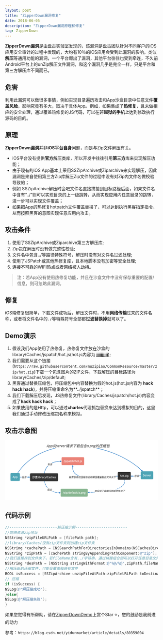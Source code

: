 ```yaml
---
layout: post
title: "ZipperDown漏洞修复"
date: 2018-06-05 
description: "ZipperDown漏洞原理和修复"
tag: ZipperDown 
---   
```



**ZipperDown漏洞**是由盘古实验室发现的，该漏洞是盘古团队针对不同客户的iOS应用安全审计的过程中发现的，大约有10％的iOS应用会受到此漏洞的影响。类似**解压**等通用功能的漏洞，一个平台爆出了漏洞，其他平台往往也受到牵连，不久前Android平台上的unZip解压文件漏洞，和这个漏洞几乎是完全一样，只是平台和第三方解压库不同而已。

## 危害

利用此漏洞可以做很多事情，例如实现目录遍历攻击和App沙盒目录中任意文件**覆盖风险**，影响究竟有多大，取决于具体App。例如，如果集成了**热修复**，且未做相应的安全处理，通过覆盖热修复的JS代码，可以在**非越狱的手机上**达到修改执行源码的目的。

## 原理

**ZipperDown漏洞**并非**iOS平台自身**问题，而是与Zip文件解压有关。

* iOS平台没有提供**官方**解压类库，所以开发中往往引用**第三方**库来实现解压功能；
* 由于现有的iOS App基本上采用SSZipArchive或Ziparchive来实现解压，因此漏洞是来自使用第三方Zip库解压Zip文件的过程中没有对Zip内文件名做校验导致的；
* 例如 SSZipArchive解压时会吧文件名直接拼接到目标路径后面，如果文件名中含有“../”则可以实现目录的上一级跳转，从而实现应用内任意目录的跳转，进一步可以实现文件覆盖；
* 如果把App的热修复hotpatch文件覆盖替换了，可以达到执行黑客指定指令，从而按照黑客的意图实现任意应用内攻击。

## 攻击条件

1. 使用了SSZipArchive或Ziparchive第三方解压库;
2. Zip包在解压时没有做完整性校验;
3. 文件名中包含../等路径特殊符号，解压时没有对文件名过滤处理;
4. 使用了JSPatch或其他热修复库，且本地脚本没有加密等安全处理;
5. 连接不可靠的WIFI热点或者网络被人劫持。

> 注：若App没有使用热修复功能，并且在沙盒文件中没有保存重要的配置/信息，则可忽略此漏洞。

## 修复

iOS端修复很简单，下载文件成功后，解压文件时，不用**网络传输**过来的文件名称，或者将文件名中的`./`等特殊符号全部都**过滤替换掉**就可以了。

## Demo演示

1. 假设我们App使用了热修复，热修复文件放在沙盒的library/Caches/jspatch/hot.js(hot.js内容为 **jjjjjjjjjj**);
2. 我们需要从这个链接\(`https://raw.githubusercontent.com/muzipiao/CommonResource/master/zip/hot.zip`)下载一个包含图片的ZIP文件，下载解压的目标路径为library/Caches/zip/default;
3. 黑客通过替换压缩包，将压缩包中内容替换为假的hot.js(hot.js内容为 **hack hack hack**)，并将压缩重命名为**../jspatch**；
4. 我们下载解压后发现，JS热修复文件(library/Caches/jspatch/hot.js)内容变成了**hack hack hack**；
5. 如果使用的是Http，可以通过**charles**代理抓包替换来达到模拟的目的，这里我们通过手动修改压缩包名称来模拟。

## 攻击示意图

![攻击示意图](https://raw.githubusercontent.com/muzipiao/GitHubImages/master/ZipperDown/ZipperDownImg1.png)

## 代码示例

```Objective-C
//----------------------解压缩示例------------------------
//网络资源zip地址
NSString *zipFileURLPath = [filePath path];
//library/Caches/没有zip文件夹则创建zip文件夹
NSString *cachePath = [NSSearchPathForDirectoriesInDomains(NSCachesDirectory, NSUserDomainMask, YES) lastObject];
NSString *zipPath = [cachePath stringByAppendingPathComponent:@"zip"];
//我们直接存到文件夹下，若fileName含有../字符串，通过拼接组合则可以打开任意目录文件
NSString *desPath = [NSString stringWithFormat:@"%@/%@",zipPath,fileName];
//解压新的压缩文件，可能会覆盖掉原有文件
BOOL isSuccess = [SSZipArchive unzipFileAtPath:zipFileURLPath toDestination:desPath];
// 压缩
if (isSuccess) {
NSLog(@"解压缩成功");
}else{
NSLog(@"解压缩失败");
}
```

如果您觉得有所帮助，请在[ZipperDownDemo](https://github.com/muzipiao/ZipperDownDemo)上赏个Star ⭐️，您的鼓励是我前进的动力


参考：`https://blog.csdn.net/yidunmarket/article/details/80359004`

